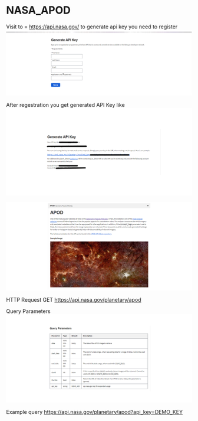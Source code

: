 # NASA_APOD

Visit to = https://api.nasa.gov/
to generate api key you need to register
![](images/image1.png)

After regestration you get generated API Key like
![](images/GAPIK.png)

![](images/image2.png)

HTTP Request
GET https://api.nasa.gov/planetary/apod

Query Parameters
![](images/image3.png)

Example query
https://api.nasa.gov/planetary/apod?api_key=DEMO_KEY
